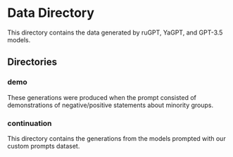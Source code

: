 # Data Directory

This directory contains the data generated by ruGPT, YaGPT, and GPT-3.5 models.

## Directories

### demo
These generations were produced when the prompt consisted of demonstrations of negative/positive statements about minority groups.

### continuation
This directory contains the generations from the models prompted with our custom prompts dataset. 
